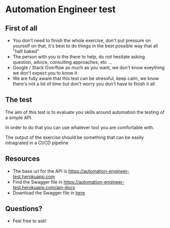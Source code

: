 # Automation Engineer test

## First of all

- You don't need to finish the whole exercise, don't put pressure on yourself on that, it's best to do things in the best possible way that all "half baked"
- The person with you is the there to help, do not hesitate asking question, advice, consulting approaches, etc ...
- Google / Stack Overflow as much as you want, we don't know eveything we don't expect you to know it
- We are fully aware that this test can be stressful, keep calm, we know there's not a lot of time but don't worry you don't have to finish it all

## The test

The aim of this test is to evaluate you skills around automation the testing of a simple API.

In order to do that you can use whatever tool you are comfortable with.

The output of the exercise should be something that can be easily intragrated in a CI/CD pipeline

## Resources

- The base url for the API is https://automation-engineer-test.herokuapp.com
- Find the Swagger file in https://automation-engineer-test.herokuapp.com/api-docs
- Download the Swagger file in [here](https://raw.githubusercontent.com/lordoffreaks/automation-engineer/master/spec.swagger.yaml)

## Questions?

- Feel free to ask!
